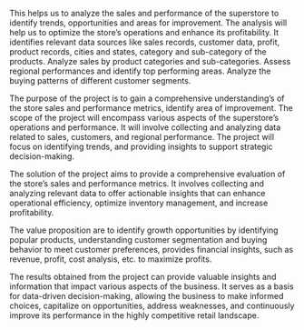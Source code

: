 This helps us to analyze the sales and performance of the superstore to identify trends, opportunities and areas for improvement. The analysis will help us to optimize the store’s operations and enhance its profitability. It identifies relevant data sources like sales records, customer data, profit, product records, cities and states, category and sub-category of the products.  Analyze sales by product categories and sub-categories. Assess regional performances and identify top performing areas. Analyze the buying patterns of different customer segments.

The purpose of the project is to gain a comprehensive understanding’s of the store sales and performance metrics, identify area of improvement. The scope of the project will encompass various aspects of the superstore’s operations and performance. It will involve collecting and analyzing data related to sales, customers, and regional performance. The project will focus on identifying trends, and providing insights to support strategic decision-making.

The solution of the project aims to provide a comprehensive evaluation of the store’s sales and performance metrics. It involves collecting and analyzing relevant data to offer actionable insights that can enhance operational efficiency, optimize inventory management, and increase profitability.

The value proposition are to identify growth opportunities by identifying popular products, understanding customer segmentation and buying behavior to meet customer preferences, provides financial insights, such as revenue, profit, cost analysis, etc. to maximize profits.

The results obtained from the project can provide valuable insights and information that impact various aspects of the business. It serves as a basis for data-driven decision-making, allowing the business to make informed choices, capitalize on opportunities, address weaknesses, and continuously improve its performance in the highly competitive retail landscape.
